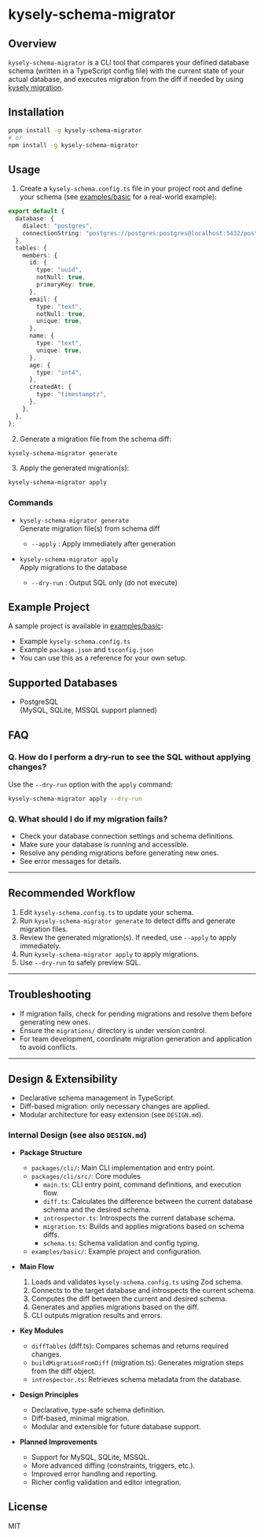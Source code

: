 # kysely-schema-migrator

## Overview

`kysely-schema-migrator` is a CLI tool that compares your defined database schema (written in a TypeScript config file) with the current state of your actual database, and executes migration from the diff if needed by using [kysely migration](https://www.kysely.dev/docs/migrations).

## Installation

```bash
pnpm install -g kysely-schema-migrator
# or
npm install -g kysely-schema-migrator
```

## Usage

1. Create a `kysely-schema.config.ts` file in your project root and define your schema (see [examples/basic](./examples/basic) for a real-world example):

```ts
export default {
  database: {
    dialect: "postgres",
    connectionString: "postgres://postgres:postgres@localhost:5432/postgres",
  },
  tables: {
    members: {
      id: {
        type: "uuid",
        notNull: true,
        primaryKey: true,
      },
      email: {
        type: "text",
        notNull: true,
        unique: true,
      },
      name: {
        type: "text",
        unique: true,
      },
      age: {
        type: "int4",
      },
      createdAt: {
        type: "timestamptz",
      },
    },
  },
};
```

2. Generate a migration file from the schema diff:

```bash
kysely-schema-migrator generate
```

3. Apply the generated migration(s):

```bash
kysely-schema-migrator apply
```

### Commands

- `kysely-schema-migrator generate`  
  Generate migration file(s) from schema diff  
  - `--apply` : Apply immediately after generation

- `kysely-schema-migrator apply`  
  Apply migrations to the database  
  - `--dry-run` : Output SQL only (do not execute)

## Example Project

A sample project is available in [examples/basic](./examples/basic):

- Example `kysely-schema.config.ts`
- Example `package.json` and `tsconfig.json`
- You can use this as a reference for your own setup.

## Supported Databases

- PostgreSQL  
  (MySQL, SQLite, MSSQL support planned)

## FAQ

### Q. How do I perform a dry-run to see the SQL without applying changes?

Use the `--dry-run` option with the `apply` command:

```bash
kysely-schema-migrator apply --dry-run
```

### Q. What should I do if my migration fails?

- Check your database connection settings and schema definitions.
- Make sure your database is running and accessible.
- Resolve any pending migrations before generating new ones.
- See error messages for details.

---

## Recommended Workflow

1. Edit `kysely-schema.config.ts` to update your schema.
2. Run `kysely-schema-migrator generate` to detect diffs and generate migration files.
3. Review the generated migration(s). If needed, use `--apply` to apply immediately.
4. Run `kysely-schema-migrator apply` to apply migrations.
5. Use `--dry-run` to safely preview SQL.

---

## Troubleshooting

- If migration fails, check for pending migrations and resolve them before generating new ones.
- Ensure the `migrations/` directory is under version control.
- For team development, coordinate migration generation and application to avoid conflicts.

---

## Design & Extensibility

- Declarative schema management in TypeScript.
- Diff-based migration: only necessary changes are applied.
- Modular architecture for easy extension (see `DESIGN.md`).

### Internal Design (see also `DESIGN.md`)

- **Package Structure**
  - `packages/cli/`: Main CLI implementation and entry point.
  - `packages/cli/src/`: Core modules
    - `main.ts`: CLI entry point, command definitions, and execution flow.
    - `diff.ts`: Calculates the difference between the current database schema and the desired schema.
    - `introspector.ts`: Introspects the current database schema.
    - `migration.ts`: Builds and applies migrations based on schema diffs.
    - `schema.ts`: Schema validation and config typing.
  - `examples/basic/`: Example project and configuration.

- **Main Flow**
  1. Loads and validates `kysely-schema.config.ts` using Zod schema.
  2. Connects to the target database and introspects the current schema.
  3. Computes the diff between the current and desired schema.
  4. Generates and applies migrations based on the diff.
  5. CLI outputs migration results and errors.

- **Key Modules**
  - `diffTables` (diff.ts): Compares schemas and returns required changes.
  - `buildMigrationFromDiff` (migration.ts): Generates migration steps from the diff object.
  - `introspector.ts`: Retrieves schema metadata from the database.

- **Design Principles**
  - Declarative, type-safe schema definition.
  - Diff-based, minimal migration.
  - Modular and extensible for future database support.

- **Planned Improvements**
  - Support for MySQL, SQLite, MSSQL.
  - More advanced diffing (constraints, triggers, etc.).
  - Improved error handling and reporting.
  - Richer config validation and editor integration.

## License

MIT
